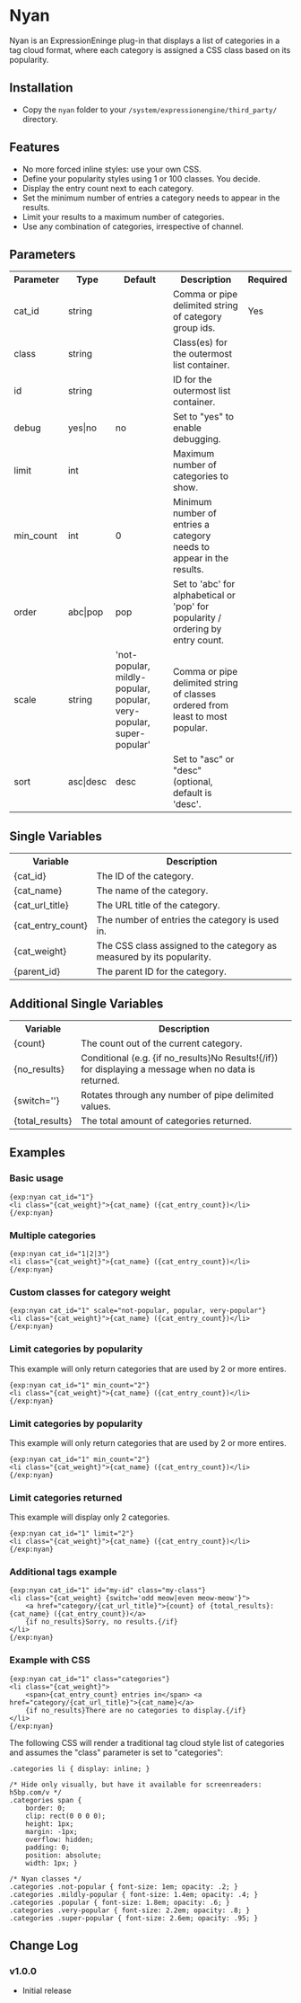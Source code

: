 # Nyan #

Nyan is an ExpressionEninge plug-in that displays a list of categories in a tag cloud format, where each category is assigned a CSS class based on its popularity.

## Installation

* Copy the `nyan` folder to your `/system/expressionengine/third_party/` directory.

## Features

* No more forced inline styles: use your own CSS.
* Define your popularity styles using 1 or 100 classes. You decide.
* Display the entry count next to each category.
* Set the minimum number of entries a category needs to appear in the results.
* Limit your results to a maximum number of categories.
* Use any combination of categories, irrespective of channel.

## Parameters

<table>
<tr>
	<th>Parameter</th>
	<th>Type</th>
	<th>Default</th>
	<th>Description</th>
	<th>Required</th>
</tr>
<tr>
	<td>cat_id</td>
	<td>string</td>
	<td></td>
	<td>Comma or pipe delimited string of category group ids.</td>
	<td>Yes</td>
</tr>
<tr>
	<td>class</td>
	<td>string</td>
	<td></td>
	<td>Class(es) for the outermost list container.</td>
	<td></td>
</tr>
<tr>
	<td>id</td>
	<td>string</td>
	<td></td>
	<td>ID for the outermost list container.</td>
	<td></td>
</tr>
<tr>
	<td>debug</td>
	<td>yes|no</td>
	<td>no</td>
	<td>Set to "yes" to enable debugging.</td>
	<td></td>
</tr>
<tr>
	<td>limit</td>
	<td>int</td>
	<td></td>
	<td>Maximum number of categories to show.</td>
	<td></td>
</tr>
<tr>
	<td>min_count</td>
	<td>int</td>
	<td>0</td>
	<td>Minimum number of entries a category needs to appear in the results.</td>
	<td></td>
</tr>
<tr>
	<td>order</td>
	<td>abc|pop</td>
	<td>pop</td>
	<td>Set to 'abc' for alphabetical or 'pop' for popularity / ordering by entry count.</td>
	<td></td>
</tr>
<tr>
	<td>scale</td>
	<td>string</td>
	<td>'not-popular, mildly-popular, popular, very-popular, super-popular'</td>
	<td>Comma or pipe delimited string of classes ordered from least to most popular.</td>
	<td></td>
</tr>
<tr>
	<td>sort</td>
	<td>asc|desc</td>
	<td>desc</td>
	<td>Set to "asc" or "desc" (optional, default is 'desc'.</td>
	<td></td>
</tr>
</table>

## Single Variables

<table>
<tr>
	<th>Variable</th>
	<th>Description</th>
</tr>
<tr>
	<td>{cat_id}</td>
	<td>The ID of the category.</td>
</tr>
<tr>
	<td>{cat_name}</td>
	<td>The name of the category.</td>
</tr>
<tr>
	<td>{cat_url_title}</td>
	<td>The URL title of the category.</td>
</tr>
<tr>
	<td>{cat_entry_count}</td>
	<td>The number of entries the category is used in.</td>
</tr>
<tr>
	<td>{cat_weight}</td>
	<td>The CSS class assigned to the category as measured by its popularity.</td>
</tr>
<tr>
	<td>{parent_id}</td>
	<td>The parent ID for the category.</td>
</tr>
</table>

## Additional Single Variables

<table>
<tr>
	<th>Variable</th>
	<th>Description</th>
</tr>
<tr>
	<td>{count}</td>
	<td>The count out of the current category.</td>
</tr>
<tr>
	<td>{no_results}</td>
	<td>Conditional (e.g. {if no_results}No Results!{/if}) for displaying a message when no data is returned.</td>
</tr>
<tr>
	<td>{switch=''}</td>
	<td>Rotates through any number of pipe delimited values.</td>
</tr>
<tr>
	<td>{total_results}</td>
	<td>The total amount of categories returned.</td>
</tr>
</table>

## Examples

### Basic usage

	{exp:nyan cat_id="1"}
	<li class="{cat_weight}">{cat_name} ({cat_entry_count})</li>
	{/exp:nyan}

### Multiple categories

	{exp:nyan cat_id="1|2|3"}
	<li class="{cat_weight}">{cat_name} ({cat_entry_count})</li>
	{/exp:nyan}

### Custom classes for category weight

	{exp:nyan cat_id="1" scale="not-popular, popular, very-popular"}
	<li class="{cat_weight}">{cat_name} ({cat_entry_count})</li>
	{/exp:nyan}

### Limit categories by popularity

This example will only return categories that are used by 2 or more entires.

	{exp:nyan cat_id="1" min_count="2"}
	<li class="{cat_weight}">{cat_name} ({cat_entry_count})</li>
	{/exp:nyan}

### Limit categories by popularity

This example will only return categories that are used by 2 or more entires.

	{exp:nyan cat_id="1" min_count="2"}
	<li class="{cat_weight}">{cat_name} ({cat_entry_count})</li>
	{/exp:nyan}

### Limit categories returned

This example will display only 2 categories.

	{exp:nyan cat_id="1" limit="2"}
	<li class="{cat_weight}">{cat_name} ({cat_entry_count})</li>
	{/exp:nyan}

### Additional tags example

	{exp:nyan cat_id="1" id="my-id" class="my-class"}
	<li class="{cat_weight} {switch='odd meow|even meow-meow'}">
		<a href="category/{cat_url_title}">{count} of {total_results}: {cat_name} ({cat_entry_count})</a>
		{if no_results}Sorry, no results.{/if}
	</li>
	{/exp:nyan}

### Example with CSS

	{exp:nyan cat_id="1" class="categories"}
	<li class="{cat_weight}">
		<span>{cat_entry_count} entries in</span> <a href="category/{cat_url_title}">{cat_name}</a>
		{if no_results}There are no categories to display.{/if}
	</li>
	{/exp:nyan}

The following CSS will render a traditional tag cloud style list of categories and assumes the "class" parameter is set to "categories":

	.categories li { display: inline; }
		
	/* Hide only visually, but have it available for screenreaders: h5bp.com/v */
	.categories span {
		border: 0; 
		clip: rect(0 0 0 0); 
		height: 1px;
		margin: -1px; 
		overflow: hidden; 
		padding: 0; 
		position: absolute; 
		width: 1px; }
	
	/* Nyan classes */
	.categories .not-popular { font-size: 1em; opacity: .2; }
	.categories .mildly-popular { font-size: 1.4em; opacity: .4; }
	.categories .popular { font-size: 1.8em; opacity: .6; }
	.categories .very-popular { font-size: 2.2em; opacity: .8; }
	.categories .super-popular { font-size: 2.6em; opacity: .95; }

## Change Log

### v1.0.0

* Initial release